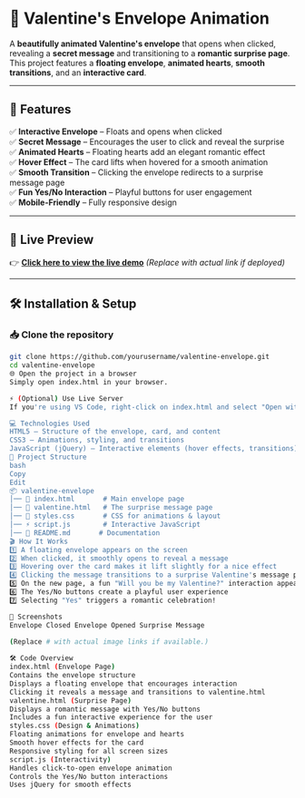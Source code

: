 
# 💌 Valentine's Envelope Animation  

A **beautifully animated Valentine's envelope** that opens when clicked, revealing a **secret message** and transitioning to a **romantic surprise page**. This project features a **floating envelope**, **animated hearts**, **smooth transitions**, and an **interactive card**.

---

## 🎯 Features  

✅ **Interactive Envelope** – Floats and opens when clicked  
✅ **Secret Message** – Encourages the user to click and reveal the surprise  
✅ **Animated Hearts** – Floating hearts add an elegant romantic effect  
✅ **Hover Effect** – The card lifts when hovered for a smooth animation  
✅ **Smooth Transition** – Clicking the envelope redirects to a surprise message page  
✅ **Fun Yes/No Interaction** – Playful buttons for user engagement  
✅ **Mobile-Friendly** – Fully responsive design  

---

## 🎨 Live Preview  

👉 **[Click here to view the live demo](#)** _(Replace with actual link if deployed)_

---

## 🛠️ Installation & Setup  

### 📥 Clone the repository  
```sh
git clone https://github.com/yourusername/valentine-envelope.git
cd valentine-envelope
🌐 Open the project in a browser
Simply open index.html in your browser.

⚡ (Optional) Use Live Server
If you're using VS Code, right-click on index.html and select "Open with Live Server" for the best experience.

💻 Technologies Used
HTML5 – Structure of the envelope, card, and content
CSS3 – Animations, styling, and transitions
JavaScript (jQuery) – Interactive elements (hover effects, transitions)
📂 Project Structure
bash
Copy
Edit
📦 valentine-envelope
│── 📜 index.html       # Main envelope page
│── 📜 valentine.html   # The surprise message page
│── 🎨 styles.css       # CSS for animations & layout
│── ⚡ script.js        # Interactive JavaScript
│── 📜 README.md       # Documentation
🎬 How It Works
1️⃣ A floating envelope appears on the screen
2️⃣ When clicked, it smoothly opens to reveal a message
3️⃣ Hovering over the card makes it lift slightly for a nice effect
4️⃣ Clicking the message transitions to a surprise Valentine's message page
5️⃣ On the new page, a fun "Will you be my Valentine?" interaction appears
6️⃣ The Yes/No buttons create a playful user experience
7️⃣ Selecting "Yes" triggers a romantic celebration!

💖 Screenshots
Envelope Closed	Envelope Opened	Surprise Message
		
(Replace # with actual image links if available.)

🛠️ Code Overview
index.html (Envelope Page)
Contains the envelope structure
Displays a floating envelope that encourages interaction
Clicking it reveals a message and transitions to valentine.html
valentine.html (Surprise Page)
Displays a romantic message with Yes/No buttons
Includes a fun interactive experience for the user
styles.css (Design & Animations)
Floating animations for envelope and hearts
Smooth hover effects for the card
Responsive styling for all screen sizes
script.js (Interactivity)
Handles click-to-open envelope animation
Controls the Yes/No button interactions
Uses jQuery for smooth effects
